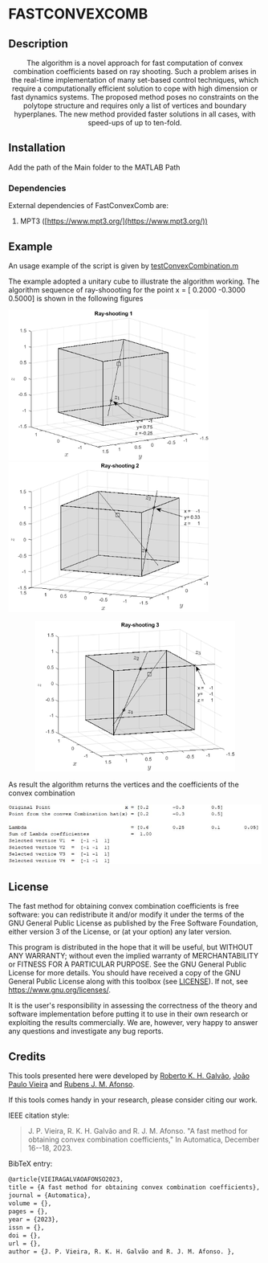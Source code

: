 # FASTCONVEXCOMB
## Description
<center>
The algorithm is a novel approach for fast computation of convex combination coefficients based on
ray shooting. Such a problem arises in the real-time implementation of many set-based control techniques, which require a
computationally efficient solution to cope with high dimension or fast dynamics systems. The proposed method poses no
constraints on the polytope structure and requires only a list of vertices and boundary hyperplanes. The new method provided faster solutions in all cases, with speed-ups of up to ten-fold.
</center>


## Installation

Add the path of the Main folder to the MATLAB Path

### Dependencies

External dependencies of FastConvexComb are:

1. MPT3 ([https://www.mpt3.org/](https://www.mpt3.org/))

## Example

 An usage example of the script is given by [testConvexCombination.m](testConvexCombination.m)
 
 The example adopted a unitary cube to illustrate the algorithm working. 
 The algorithm sequence of ray-shoooting for the point 
 x = [ 0.2000  -0.3000    0.5000] is shown in the following figures
 
                 
<img src="Ray_shooting1.png" width="399" height="300">                   <img src="Ray_shooting2.png" width="399" height="300">
   
<p align="center">
<img src="Ray_shooting3.png" width="399" height="300">
</p>

As result the algorithm returns the vertices and the coefficients of the convex combination

<p align="center">
<img src="FastConvex_num_result.jpg">
</p>

## License

The fast method for obtaining convex combination coefficients is free software: you can
redistribute it and/or modify it under the terms of the GNU General Public
License as published by the Free Software Foundation, either version 3 of the
License, or (at your option) any later version.

This program is distributed in the hope that it will be useful, but WITHOUT ANY
WARRANTY; without even the implied warranty of MERCHANTABILITY or FITNESS FOR A
PARTICULAR PURPOSE.  See the GNU General Public License for more details.  You
should have received a copy of the GNU General Public License along with this
toolbox (see [LICENSE](./LICENSE)).  If not, see
<https://www.gnu.org/licenses/>.

It is the user's responsibility in assessing the correctness of the theory and
software implementation before putting it to use in their own research or
exploiting the results commercially. We are, however, very happy to answer any
questions and investigate any bug reports.

## Credits

This tools presented here were developed by
[Roberto K. H. Galvão](http://www.ele.ita.br/~kawakami/), 
[João Paulo Vieira]() and
[Rubens J. M. Afonso](http://www.ita.br/~rubens).

If this tools comes handy in your research, please consider citing our
work.

IEEE citation style:

> J. P. Vieira, R. K. H. Galvão and R. J. M. Afonso.  "A fast method for obtaining convex combination coefficients," In Automatica, December 16--18, 2023.
    
BibTeX entry: 
```
@article{VIEIRAGALVAOAFONSO2023,
title = {A fast method for obtaining convex combination coefficients},
journal = {Automatica},
volume = {},
pages = {},
year = {2023},
issn = {},
doi = {},
url = {},
author = {J. P. Vieira, R. K. H. Galvão and R. J. M. Afonso. },
```
